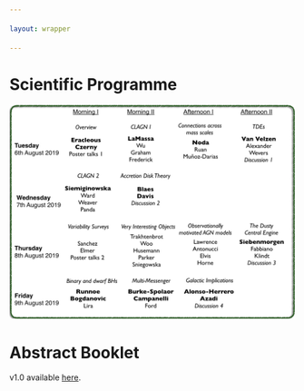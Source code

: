 ```yaml
---

layout: wrapper

---
```


# Scientific Programme

![Image](assets/img/QiC_2019Aug_BlockSchedule_v0pnt9.001.jpeg)




# Abstract Booklet

v1.0 available [here](assets/pdf/QiC_Abstracts_v1pnt0.pdf).
